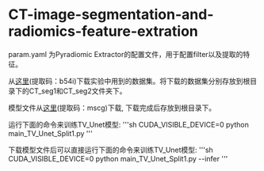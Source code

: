 # CT-image-segmentation-and-radiomics-feature-extration

param.yaml 为Pyradiomic Extractor的配置文件，用于配置filter以及提取的特征。

从[这里](https://pan.baidu.com/s/1n40vNR9wzNjHYwdkDgk_AA?pwd=b54i)(提取码：b54i)下载实验中用到的数据集。将下载的数据集分别存放到根目录下的CT_seg1和CT_seg2文件夹下。

模型文件从[这里](https://pan.baidu.com/s/1IqlUtqZI3jeDiwHrZ1Qorw?pwd=mscg)(提取码：mscg)下载, 下载完成后存放到根目录下。

运行下面的命令来训练TV_Unet模型:
'''sh
 CUDA_VISIBLE_DEVICE=0 python main_TV_Unet_Split1.py
'''

下载模型文件后可以直接运行下面的命令来训练TV_Unet模型:
'''sh
 CUDA_VISIBLE_DEVICE=0 python main_TV_Unet_Split1.py --infer
'''


